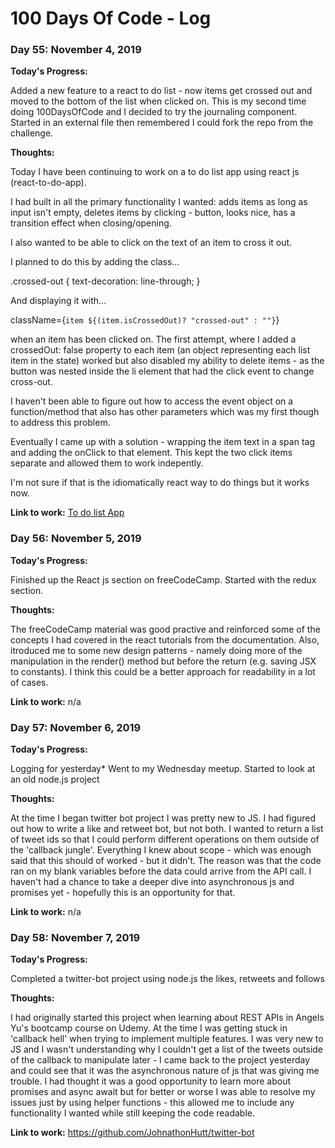# 100 Days Of Code - Log

### Day 55: November 4, 2019

**Today's Progress:**

Added a new feature to a react to do list - now items get crossed out and moved to the bottom of the list when clicked on. This is my second time doing 100DaysOfCode and I decided to try the journaling component. Started in an external file then remembered I could fork the repo from the challenge.

**Thoughts:** 

Today I have been continuing to work on a to do list app using react js (react-to-do-app).

I had built in all the primary functionality I wanted: adds items as long as input isn't empty, deletes items by clicking - button, looks nice, has a transition effect when closing/opening.

I also wanted to be able to click on the text of an item to cross it out.

I planned to do this by adding the class... 

.crossed-out {
  text-decoration: line-through;
}

And displaying it with...

className={`item ${(item.isCrossedOut)? "crossed-out" : ""}`}

when an item has been clicked on. The first attempt, where I added a crossedOut: false property to each item (an object representing each list item in the state) worked but also disabled my ability to delete items - as the button was nested inside the li element that had the click event to change cross-out.

I haven't been able to figure out how to access the event object on a function/method that also has other parameters which was my first though to address this problem.

Eventually I came up with a solution - wrapping the item text in a span tag and adding the onClick to that element. This kept the two click items separate and allowed them to work indepently.

I'm not sure if that is the idiomatically react way to do things but it works now.

**Link to work:** [To do list App](https://github.com/JohnathonHutt/react-to-do-list)

### Day 56: November 5, 2019

**Today's Progress:**

Finished up the React js section on freeCodeCamp. Started with the redux section.

**Thoughts:** 

The freeCodeCamp material was good practive and reinforced some of the concepts I had covered in the react tutorials from the documentation. Also, itroduced me to some new design patterns - namely doing more of the manipulation in the render() method but before the return (e.g. saving JSX to constants). I think this could be a better approach for readability in a lot of cases.

**Link to work:** n/a

### Day 57: November 6, 2019

**Today's Progress:**

Logging for yesterday* Went to my Wednesday meetup. Started to look at an old node.js project

**Thoughts:** 

At the time I began twitter bot project I was pretty new to JS. I had figured out how to write a like and retweet bot, but not both. I wanted to return a list of tweet ids so that I could perform different operations on them outside of the 'callback jungle'. Everything I knew about scope - which was enough said that this should of worked - but it didn't. The reason was that the code ran on my blank variables before the data could arrive from the API call. I haven't had a chance to take a deeper dive into asynchronous js and promises yet - hopefully this is an opportunity for that.

**Link to work:** n/a

### Day 58: November 7, 2019

**Today's Progress:**

Completed a twitter-bot project using node.js the likes, retweets and follows

**Thoughts:** 

I had originally started this project when learning about REST APIs in Angels Yu's bootcamp course on Udemy. At the time I was getting stuck in 'callback hell' when trying to implement multiple features. I was very new to JS and I wasn't understanding why I couldn't get a list of the tweets outside of the callback to manipulate later - I came back to the project yesterday and could see that it was the asynchronous nature of js that was giving me trouble. I had thought it was a good opportunity to learn more about promises and async await but for better or worse I was able to resolve my issues just by using helper functions - this allowed me to include any functionality I wanted while still keeping the code readable.

**Link to work:** https://github.com/JohnathonHutt/twitter-bot

